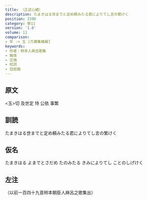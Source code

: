 ```yaml
---
title: （正述心緒）
description: たまきはる世までと定め頼みたる君によりてし言の繁けく
position: 2398
category: 巻11
version: '1.0'
volume: 11
comparison:
- 年 -> 玉 [万葉集略解]
keywords:
- 作者：柿本人麻呂歌集
- 略体
- 恋情
- 枕詞
- 尫柜蹋
---
```


## 原文

<玉>切 及世定 恃 公依 事繁

## 訓読

たまきはる世までと定め頼みたる君によりてし言の繁けく

## 仮名

たまきはる よまでとさだめ たのみたる きみによりてし ことのしげけく

## 左注

（以前一百四十九首柿本朝臣人麻呂之歌集出）
